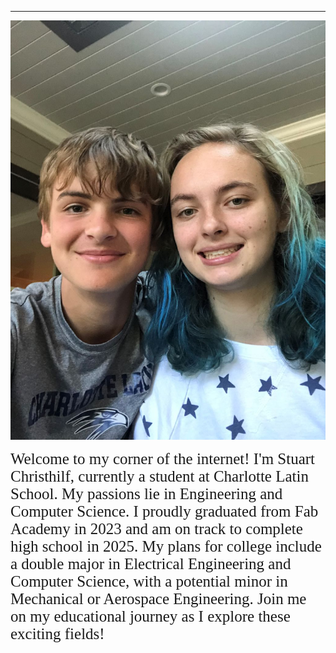 
---
<div style="text-align: center;">
    <img src="../images/about-me/stuart-riley.jpg" alt="Image of Me" />
</div>

<span style="font-family: Comic Sans MS; font-size: 25px;">Welcome to my corner of the internet! I'm Stuart Christhilf, currently a student at Charlotte Latin School. My passions lie in Engineering and Computer Science. I proudly graduated from Fab Academy in 2023 and am on track to complete high school in 2025. My plans for college include a double major in Electrical Engineering and Computer Science, with a potential minor in Mechanical or Aerospace Engineering. Join me on my educational journey as I explore these exciting fields!</span>

